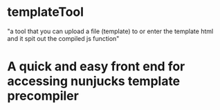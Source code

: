# templateTool
"a tool that you can upload a file (template) to or enter the template html and it spit out the compiled js function"

# A quick and easy front end for accessing nunjucks template precompiler
